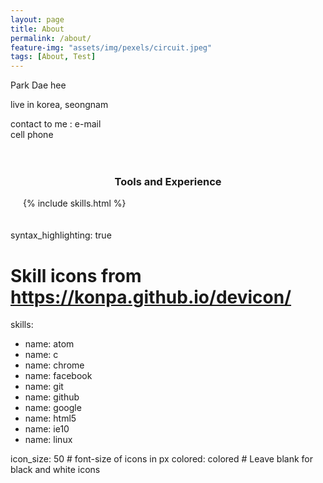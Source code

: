 ```yaml
---
layout: page
title: About
permalink: /about/
feature-img: "assets/img/pexels/circuit.jpeg"
tags: [About, Test]
---
```

<!--
Type on Strap is based on Type Theme, a free and open-source theme for [Jekyll](http://jekyllrb.com/), licensed under the MIT License.

Head over to the [theme's documentation](https://github.io/sylhare/Type-on-Strap) for much more information about Type on Strap or to install this theme on your own Jekyll site.

This file is an example of a page in Jekyll, that automatically shows up in the header navigation, you can delete or modify this file freely.
-->
Park Dae hee

live in korea, seongnam

contact to me : e-mail <br> cell phone



<div class="container" style="padding:20px;">
  <div id="skills" class="section scrollspy">
   <h3 style="text-align:center;">Tools and Experience</h3>
   {% include skills.html %}
 </div>
</div>


syntax_highlighting: true
# Skill icons from https://konpa.github.io/devicon/

skills:
  - name: atom
  - name: c
  - name: chrome
  - name: facebook
  - name: git
  - name: github
  - name: google
  - name: html5
  - name: ie10
  - name: linux

icon_size: 50 # font-size of icons in px
colored: colored # Leave blank for black and white icons

 
